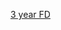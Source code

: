 [3 year FD](https://www.financialexpress.com/hindi/investment-saving-news/upto-9-percent-interest-on-3-year-bank-fixed-deposit-highest-interest-rate-on-3-year-fd/1476477/)
